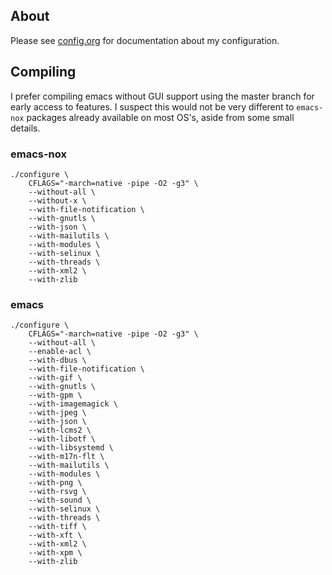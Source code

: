## About
Please see
[config.org](https://github.com/jcmdln/config/blob/master/etc/emacs/config.org)
for documentation about my configuration.

## Compiling
I prefer compiling emacs without GUI support using the master branch for
early access to features. I suspect this would not be very different to
`emacs-nox` packages already available on most OS's, aside from some
small details.


### emacs-nox
```
./configure \
    CFLAGS="-march=native -pipe -O2 -g3" \
    --without-all \
    --without-x \
    --with-file-notification \
    --with-gnutls \
    --with-json \
    --with-mailutils \
    --with-modules \
    --with-selinux \
    --with-threads \
    --with-xml2 \
    --with-zlib
```


### emacs
```
./configure \
    CFLAGS="-march=native -pipe -O2 -g3" \
    --without-all \
    --enable-acl \
    --with-dbus \
    --with-file-notification \
    --with-gif \
    --with-gnutls \
    --with-gpm \
    --with-imagemagick \
    --with-jpeg \
    --with-json \
    --with-lcms2 \
    --with-libotf \
    --with-libsystemd \
    --with-m17n-flt \
    --with-mailutils \
    --with-modules \
    --with-png \
    --with-rsvg \
    --with-sound \
    --with-selinux \
    --with-threads \
    --with-tiff \
    --with-xft \
    --with-xml2 \
    --with-xpm \
    --with-zlib
```
